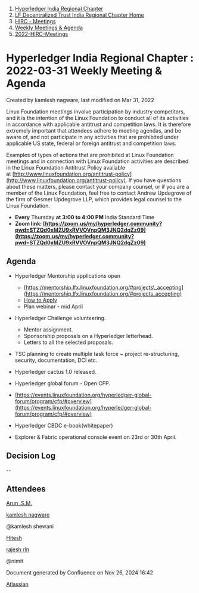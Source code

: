 1. [Hyperledger India Regional Chapter](index.html)
2. [LF Decentralized Trust India Regional Chapter Home](LF-Decentralized-Trust-India-Regional-Chapter-Home_19169282.html)
3. [HIRC - Meetings](HIRC---Meetings_19169350.html)
4. [Weekly Meetings &amp; Agenda](19169352.html)
5. [2022-HIRC-Meetings](2022-HIRC-Meetings_19170168.html)

# Hyperledger India Regional Chapter : 2022-03-31 Weekly Meeting &amp; Agenda

Created by kamlesh nagware, last modified on Mar 31, 2022

Linux Foundation meetings involve participation by industry competitors, and it is the intention of the Linux Foundation to conduct all of its activities in accordance with applicable antitrust and competition laws. It is therefore extremely important that attendees adhere to meeting agendas, and be aware of, and not participate in any activities that are prohibited under applicable US state, federal or foreign antitrust and competition laws.

Examples of types of actions that are prohibited at Linux Foundation meetings and in connection with Linux Foundation activities are described in the Linux Foundation Antitrust Policy available at [http://www.linuxfoundation.org/antitrust-policy](http://www.linuxfoundation.org/antitrust-policy). If you have questions about these matters, please contact your company counsel, or if you are a member of the Linux Foundation, feel free to contact Andrew Updegrove of the firm of Gesmer Updegrove LLP, which provides legal counsel to the Linux Foundation.

- **Every** Thursday **at 3:00 to 4:00 PM** India Standard Time
- **Zoom link: [https://zoom.us/my/hyperledger.community?pwd=STZQd0xMZU9xRVVOVnpQM3JNQ2dqZz09](https://zoom.us/my/hyperledger.community?pwd=STZQd0xMZU9xRVVOVnpQM3JNQ2dqZz09)**

## Agenda

- Hyperledger Mentorship applications open 
  
  - [https://mentorship.lfx.linuxfoundation.org/#projects\_accepting](https://mentorship.lfx.linuxfoundation.org/#projects_accepting)
  - [How to Apply](https://lf-hyperledger.atlassian.net/wiki/spaces/INTERN/pages/21954588/How+to+Apply)
  - Plan webinar - mid April
- Hyperledger Challenge volunteering.
  
  - Mentor assignment.
  - Sponsorship proposals on a Hyperledger letterhead.
  - Letters to all the selected proposals.
- TSC planning to create multiple task force ~ project re-structuring, security, documentation, DCI etc.
- Hyperledger cactus 1.0 released.
- Hyperledger global forum - Open CFP.
- [https://events.linuxfoundation.org/hyperledger-global-forum/program/cfp/#overview](https://events.linuxfoundation.org/hyperledger-global-forum/program/cfp/#overview)
- Hyperledger CBDC e-book(whitepaper)
- Explorer &amp; Fabric operational console event on 23rd or 30th April.

## Decision Log

--

## Attendees

[Arun .S.M.](https://lf-hyperledger.atlassian.net/wiki/people/621a0e5097d313006ba7386a?ref=confluence)

[kamlesh nagware](https://lf-hyperledger.atlassian.net/wiki/people/557058:8e1fc425-f938-4b39-ad13-9cd8b0ddde52?ref=confluence)

@kamlesh shewani

[Hitesh](https://lf-hyperledger.atlassian.net/wiki/people/70121:6c56fbaa-4675-4ba6-84df-800d9ca4f233?ref=confluence)

[rajesh rln](https://lf-hyperledger.atlassian.net/wiki/people/712020:8c70cec3-e40a-46b7-a87a-de8cb8c0d997?ref=confluence)

@nimit 

Document generated by Confluence on Nov 26, 2024 16:42

[Atlassian](http://www.atlassian.com/)
